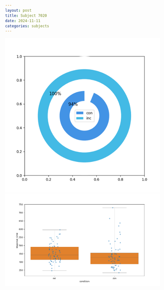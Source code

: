 ```yaml
---
layout: post
title: Subject 7020
date: 2024-11-11
categories: subjects
---
```


![](data/7020/run-11/7020_accuracy_by_condition.png)
![](data/7020/run-11/7020_rt.png)
